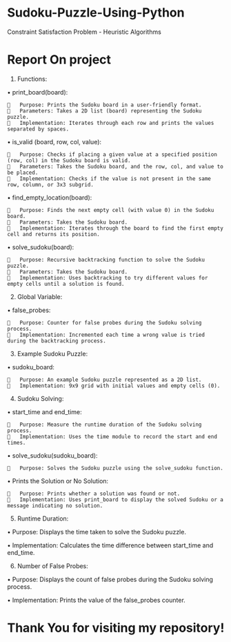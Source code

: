 # Sudoku-Puzzle-Using-Python
Constraint Satisfaction Problem - Heuristic Algorithms

# Report On project

1. Functions:

•	print_board(board):

    	Purpose: Prints the Sudoku board in a user-friendly format. 
    	Parameters: Takes a 2D list (board) representing the Sudoku puzzle.
    	Implementation: Iterates through each row and prints the values separated by spaces.


•	is_valid (board, row, col, value):

    	Purpose: Checks if placing a given value at a specified position (row, col) in the Sudoku board is valid.
    	Parameters: Takes the Sudoku board, and the row, col, and value to be placed.
    	Implementation: Checks if the value is not present in the same row, column, or 3x3 subgrid.

•	find_empty_location(board):

    	Purpose: Finds the next empty cell (with value 0) in the Sudoku board.
    	Parameters: Takes the Sudoku board.
    	Implementation: Iterates through the board to find the first empty cell and returns its position.

•	solve_sudoku(board):

    	Purpose: Recursive backtracking function to solve the Sudoku puzzle.
    	Parameters: Takes the Sudoku board.
    	Implementation: Uses backtracking to try different values for empty cells until a solution is found.
    
2.	Global Variable:
   
•	false_probes:

    	Purpose: Counter for false probes during the Sudoku solving process.
    	Implementation: Incremented each time a wrong value is tried during the backtracking process.

3.	Example Sudoku Puzzle:
   
•	sudoku_board:

    	Purpose: An example Sudoku puzzle represented as a 2D list.
    	Implementation: 9x9 grid with initial values and empty cells (0).

4.	Sudoku Solving:
   
•	start_time and end_time:

    	Purpose: Measure the runtime duration of the Sudoku solving process.
    	Implementation: Uses the time module to record the start and end times.

•	solve_sudoku(sudoku_board):

    	Purpose: Solves the Sudoku puzzle using the solve_sudoku function.

•	Prints the Solution or No Solution:

    	Purpose: Prints whether a solution was found or not.
    	Implementation: Uses print_board to display the solved Sudoku or a message indicating no solution.

5.	Runtime Duration:
   
•	Purpose: Displays the time taken to solve the Sudoku puzzle.

•	Implementation: Calculates the time difference between start_time and end_time.

6.	Number of False Probes:
   
•	Purpose: Displays the count of false probes during the Sudoku solving process.

•	Implementation: Prints the value of the false_probes counter.

# Thank You for visiting my repository!

